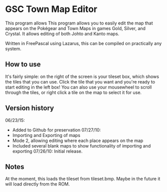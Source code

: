 GSC Town Map Editor
===================

This program allows This program allows you to easily edit the map that appears on the Pokégear and Town Maps in games Gold, Silver, and Crystal. It allows editing of both Johto and Kanto maps.

Written in FreePascal using Lazarus, this can be compiled on practically any system.


How to use
--------------------

It's fairly simple: on the right of the screen is your tileset box, which shows the tiles that you can use. Click the tile that you want and you're ready to start editing in the left box! You can also use your mousewheel to scroll through the tiles, or right click a tile on the map to select it for use.

Version history
--------------------
06/23/15:
+ Added to Github for preservation
07/27/10:
+ Importing and Exporting of maps
+ Mode 2, allowing editing where each place appears on the map
+ Included several blank maps to show functionality of importing and exporting
07/26/10: Initial release.

Notes
--------------------
At the moment, this loads the tileset from tileset.bmp. Maybe in the future it will load directly from the ROM.